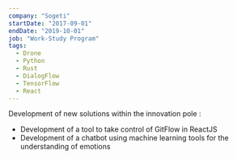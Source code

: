 ```yaml
---
company: "Sogeti"
startDate: "2017-09-01"
endDate: "2019-10-01"
job: "Work-Study Program"
tags:
  - Drone
  - Python
  - Rust
  - DialogFlow
  - TensorFlow
  - React
---
```


Development of new solutions within the innovation pole :

- Development of a tool to take control of GitFlow in ReactJS
- Development of a chatbot using machine learning tools for the understanding of emotions
